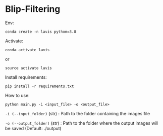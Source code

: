 # Blip-Filtering

Env:

```
conda create -n lavis python=3.8
```

Activate:

```
conda activate lavis
```

or

```
source activate lavis
```

Install requirements:

```
pip install -r requirements.txt
```

How to use:

```
python main.py -i <input_file> -o <output_file>
```

`-i (--input_folder)` (str) : Path to the folder containing the images file

`-o (--output_folder)` (str) : Path to the folder where the output images will be saved (Default: ./output)
